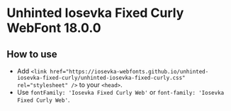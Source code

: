 # Unhinted Iosevka Fixed Curly WebFont 18.0.0

## How to use

- Add `<link href="https://iosevka-webfonts.github.io/unhinted-iosevka-fixed-curly/unhinted-iosevka-fixed-curly.css" rel="stylesheet" />` to your `<head>`.
- Use `fontFamily: 'Iosevka Fixed Curly Web'` or `font-family: 'Iosevka Fixed Curly Web'`.
